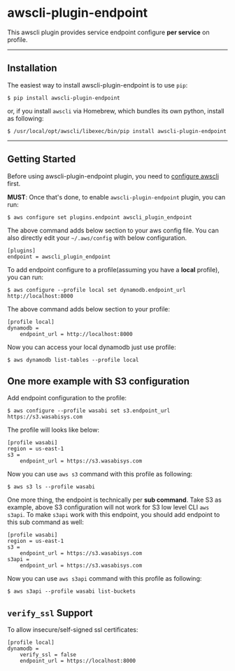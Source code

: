 awscli-plugin-endpoint
=============

This awscli plugin provides service endpoint configure **per service** on profile.

------------
Installation
------------

The easiest way to install awscli-plugin-endpoint is to use `pip`:

    $ pip install awscli-plugin-endpoint

or, if you install `awscli` via Homebrew, which bundles its own python, install as following:

    $ /usr/local/opt/awscli/libexec/bin/pip install awscli-plugin-endpoint


---------------
Getting Started
---------------

Before using awscli-plugin-endpoint plugin, you need to [configure awscli](http://docs.aws.amazon.com/cli/latest/userguide/cli-chap-getting-started.html) first.

**MUST**: Once that's done, to enable `awscli-plugin-endpoint` plugin, you can run:

    $ aws configure set plugins.endpoint awscli_plugin_endpoint

The above command adds below section to your aws config file. You can also directly edit your `~/.aws/config` with below configuration.

    [plugins]
    endpoint = awscli_plugin_endpoint

To add endpoint configure to a profile(assuming you have a **local** profile), you can run:

    $ aws configure --profile local set dynamodb.endpoint_url http://localhost:8000

The above command adds below section to your profile:

    [profile local]
    dynamodb =
        endpoint_url = http://localhost:8000

Now you can access your local dynamodb just use profile:

    $ aws dynamodb list-tables --profile local

## One more example with S3 configuration

Add endpoint configuration to the profile:

    $ aws configure --profile wasabi set s3.endpoint_url https://s3.wasabisys.com

The profile will looks like below:

    [profile wasabi]
    region = us-east-1
    s3 =
        endpoint_url = https://s3.wasabisys.com

Now you can use `aws s3` command with this profile as following:

    $ aws s3 ls --profile wasabi

One more thing, the endpoint is technically per **sub command**. Take S3 as example, above S3 configuration will not work for S3 low level CLI `aws s3api`.  To make `s3api` work with this endpoint, you should add endpoint to this sub command as well:

    [profile wasabi]
    region = us-east-1
    s3 =
        endpoint_url = https://s3.wasabisys.com
    s3api =
        endpoint_url = https://s3.wasabisys.com

Now you can use `aws s3api` command with this profile as following:

    $ aws s3api --profile wasabi list-buckets


`verify_ssl` Support
------------------
To allow insecure/self-signed ssl certificates:

    [profile local]
    dynamodb =
        verify_ssl = false
        endpoint_url = https://localhost:8000
